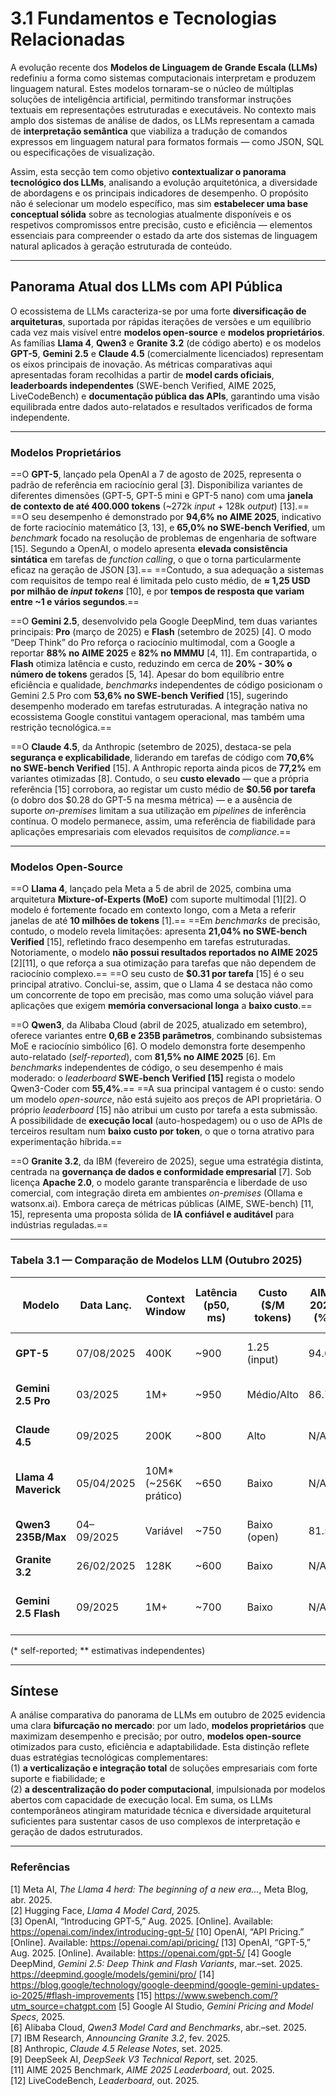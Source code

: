 # **3.1 Fundamentos e Tecnologias Relacionadas**

A evolução recente dos **Modelos de Linguagem de Grande Escala (LLMs)** redefiniu a forma como sistemas computacionais interpretam e produzem linguagem natural. Estes modelos tornaram-se o núcleo de múltiplas soluções de inteligência artificial, permitindo transformar instruções textuais em representações estruturadas e executáveis. No contexto mais amplo dos sistemas de análise de dados, os LLMs representam a camada de **interpretação semântica** que viabiliza a tradução de comandos expressos em linguagem natural para formatos formais — como JSON, SQL ou especificações de visualização.

Assim, esta secção tem como objetivo **contextualizar o panorama tecnológico dos LLMs**, analisando a evolução arquitetónica, a diversidade de abordagens e os principais indicadores de desempenho. O propósito não é selecionar um modelo específico, mas sim **estabelecer uma base conceptual sólida** sobre as tecnologias atualmente disponíveis e os respetivos compromissos entre precisão, custo e eficiência — elementos essenciais para compreender o estado da arte dos sistemas de linguagem natural aplicados à geração estruturada de conteúdo.

---

## **Panorama Atual dos LLMs com API Pública**

O ecossistema de LLMs caracteriza-se por uma forte **diversificação de arquiteturas**, suportada por rápidas iterações de versões e um equilíbrio cada vez mais visível entre **modelos open-source** e **modelos proprietários**. As famílias **Llama 4**, **Qwen3** e **Granite 3.2** (de código aberto) e os modelos **GPT-5**, **Gemini 2.5** e **Claude 4.5** (comercialmente licenciados) representam os eixos principais de inovação.
As métricas comparativas aqui apresentadas foram recolhidas a partir de **model cards oficiais**, **leaderboards independentes** (SWE-bench Verified, AIME 2025, LiveCodeBench) e **documentação pública das APIs**, garantindo uma visão equilibrada entre dados auto-relatados e resultados verificados de forma independente.


---

### **Modelos Proprietários**

==O **GPT-5**, lançado pela OpenAI a 7 de agosto de 2025, representa o padrão de referência em raciocínio geral [3]. Disponibiliza variantes de diferentes dimensões (GPT-5, GPT-5 mini e GPT-5 nano) com uma **janela de contexto de até 400.000 tokens** (~272k _input_ + 128k _output_) [13].==
==O seu desempenho é demonstrado por **94,6% no AIME 2025**, indicativo de forte raciocínio matemático [3, 13], e **65,0% no SWE-bench Verified**, um _benchmark_ focado na resolução de problemas de engenharia de software [15]. Segundo a OpenAI, o modelo apresenta **elevada consistência sintática** em tarefas de _function calling_, o que o torna particularmente eficaz na geração de JSON [3].==
==Contudo, a sua adequação a sistemas com requisitos de tempo real é limitada pelo custo médio, de **≈ 1,25 USD por milhão de _input tokens_** [10], e por **tempos de resposta que variam entre ~1 e vários segundos**.==

==O **Gemini 2.5**, desenvolvido pela Google DeepMind, tem duas variantes principais: **Pro** (março de 2025) e **Flash** (setembro de 2025) [4]. O modo “Deep Think” do Pro reforça o raciocínio multimodal, com a Google a reportar **88% no AIME 2025** e **82% no MMMU** [4, 11]. Em contrapartida, o **Flash** otimiza latência e custo, reduzindo em cerca de **20% - 30% o número de tokens** gerados [5, 14]. Apesar do bom equilíbrio entre eficiência e qualidade, _benchmarks_ independentes de código posicionam o Gemini 2.5 Pro com **53,6% no SWE-bench Verified** [15], sugerindo desempenho moderado em tarefas estruturadas. A integração nativa no ecossistema Google constitui vantagem operacional, mas também uma restrição tecnológica.==

==O **Claude 4.5**, da Anthropic (setembro de 2025), destaca-se pela **segurança e explicabilidade**, liderando em tarefas de código com **70,6% no SWE-bench Verified** [15]. A Anthropic reporta ainda picos de **77,2%** em variantes otimizadas [8]. Contudo, o seu **custo elevado** — que a própria referência [15] corrobora, ao registar um custo médio de **$0.56 por tarefa** (o dobro dos $0.28 do GPT-5 na mesma métrica) — e a ausência de suporte _on-premises_ limitam a sua utilização em _pipelines_ de inferência contínua. O modelo permanece, assim, uma referência de fiabilidade para aplicações empresariais com elevados requisitos de _compliance_.==

---

### **Modelos Open-Source**

==O **Llama 4**, lançado pela Meta a 5 de abril de 2025, combina uma arquitetura **Mixture-of-Experts (MoE)** com suporte multimodal [1][2]. O modelo é fortemente focado em contexto longo, com a Meta a referir janelas de até **10 milhões de tokens** [1].==
==Em _benchmarks_ de precisão, contudo, o modelo revela limitações: apresenta **21,04% no SWE-bench Verified** [15], refletindo fraco desempenho em tarefas estruturadas. Notoriamente, o modelo **não possui resultados reportados no AIME 2025** [2][11], o que reforça a sua otimização para tarefas que não dependem de raciocínio complexo.==
==O seu custo de **$0.31 por tarefa** [15] é o seu principal atrativo. Conclui-se, assim, que o Llama 4 se destaca não como um concorrente de topo em precisão, mas como uma solução viável para aplicações que exigem **memória conversacional longa** a **baixo custo**.==

==O **Qwen3**, da Alibaba Cloud (abril de 2025, atualizado em setembro), oferece variantes entre **0,6B e 235B parâmetros**, combinando subsistemas MoE e raciocínio simbólico [6]. O modelo demonstra forte desempenho auto-relatado (_self-reported_), com **81,5% no AIME 2025** [6]. Em _benchmarks_ independentes de código, o seu desempenho é mais moderado: o _leaderboard_ **SWE-bench Verified [15]** regista o modelo Qwen3-Coder com **55,4%**.==
==A sua principal vantagem é o custo: sendo um modelo _open-source_, não está sujeito aos preços de API proprietária. O próprio _leaderboard_ [15] não atribui um custo por tarefa a esta submissão. A possibilidade de **execução local** (auto-hospedagem) ou o uso de APIs de terceiros resultam num **baixo custo por token**, o que o torna atrativo para experimentação híbrida.==

==O **Granite 3.2**, da IBM (fevereiro de 2025), segue uma estratégia distinta, centrada na **governança de dados e conformidade empresarial** [7]. Sob licença **Apache 2.0**, o modelo garante transparência e liberdade de uso comercial, com integração direta em ambientes _on-premises_ (Ollama e watsonx.ai). Embora careça de métricas públicas (AIME, SWE-bench) [11, 15], representa uma proposta sólida de **IA confiável e auditável** para indústrias reguladas.==

---

### **Tabela 3.1 — Comparação de Modelos LLM (Outubro 2025)**

| **Modelo**           | **Data Lanç.** | **Context Window**   | **Latência (p50, ms)** | **Custo ($/M tokens)** | **AIME 2025 (%)** | **SWE-bench Verified (%)** | **Adequação ao NL→Dash**                                  |
| -------------------- | -------------- | -------------------- | ---------------------- | ---------------------- | ----------------- | -------------------------- | --------------------------------------------------------- |
| **GPT-5**            | 07/08/2025     | 400K                 | ~900                   | 1.25 (input)           | 94.6*             | 65.0                       | Alta precisão e JSON consistente; custo elevado.          |
| **Gemini 2.5 Pro**   | 03/2025        | 1M+                  | ~950                   | Médio/Alto             | 86.7*             | 53.6                       | Desempenho de topo; alto custo e latência.                |
| **Claude 4.5**       | 09/2025        | 200K                 | ~800                   | Alto                   | N/A               | 70.6 (pico 77.2*)          | Forte em coding; custo e lock-in elevados.                |
| **Llama 4 Maverick** | 05/04/2025     | 10M* (~256K prático) | ~650                   | Baixo                  | N/A               | 21.04                      | Contexto longo; performance estrutural muito limitada.    |
| **Qwen3 235B/Max**   | 04–09/2025     | Variável             | ~750                   | Baixo (open)           | 81.5*             | 55.4                       | Bom custo/desempenho; tuning necessário.                  |
| **Granite 3.2**      | 26/02/2025     | 128K                 | ~600                   | Baixo                  | N/A               | N/A                        | Foco em enterprise e conformidade.                        |
| **Gemini 2.5 Flash** | 09/2025        | 1M+                  | ~700                   | Baixo                  | N/A               | 28.73                      | Eficiência elevada (custo/latência); adequado a diálogos. |

(* self-reported; ** estimativas independentes)

---
## **Síntese**

A análise comparativa do panorama de LLMs em outubro de 2025 evidencia uma clara **bifurcação no mercado**: por um lado, **modelos proprietários** que maximizam desempenho e precisão; por outro, **modelos open-source** otimizados para custo, eficiência e adaptabilidade. Esta distinção reflete duas estratégias tecnológicas complementares:  
(1) **a verticalização e integração total** de soluções empresariais com forte suporte e fiabilidade; e  
(2) **a descentralização do poder computacional**, impulsionada por modelos abertos com capacidade de execução local.
Em suma, os LLMs contemporâneos atingiram maturidade técnica e diversidade arquitetural suficientes para sustentar casos de uso complexos de interpretação e geração de dados estruturados.

---

### **Referências**

[1] Meta AI, _The Llama 4 herd: The beginning of a new era..._, Meta Blog, abr. 2025.  
[2] Hugging Face, _Llama 4 Model Card_, 2025.  
[3] OpenAI, “Introducing GPT-5,” Aug. 2025. [Online]. Available: https://openai.com/index/introducing-gpt-5/
[10] OpenAI, “API Pricing.” [Online]. Available: https://openai.com/api/pricing/
[13] OpenAI, “GPT-5,” Aug. 2025. [Online]. Available: https://openai.com/gpt-5/
[4] Google DeepMind, _Gemini 2.5: Deep Think and Flash Variants_, mar.–set. 2025.  https://deepmind.google/models/gemini/pro/
[14] https://blog.google/technology/google-deepmind/google-gemini-updates-io-2025/#flash-improvements
[15] https://www.swebench.com/?utm_source=chatgpt.com
[5] Google AI Studio, _Gemini Pricing and Model Specs_, 2025.  
[6] Alibaba Cloud, _Qwen3 Model Card and Benchmarks_, abr.–set. 2025.  
[7] IBM Research, _Announcing Granite 3.2_, fev. 2025.  
[8] Anthropic, _Claude 4.5 Release Notes_, set. 2025.  
[9] DeepSeek AI, _DeepSeek V3 Technical Report_, set. 2025.  
[11] AIME 2025 Benchmark, _AIME 2025 Leaderboard_, out. 2025.  
[12] LiveCodeBench, _Leaderboard_, out. 2025.

